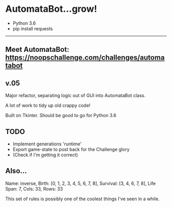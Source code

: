 # AutomataBot...grow!
* Python 3.6
* pip install requests
---
Meet AutomataBot:
https://noopschallenge.com/challenges/automatabot
---
## v.05
Major refactor, separating logic out of GUI into AutomataBot class. 

A lot of work to tidy up old crappy code! 

Built on Tkinter. Should be good to go for Python 3.6

## TODO
* Implement generations 'runtime' 
* Export game-state to post back for the Challenge glory
* (Check if I'm getting it correct)


## Also...
Name: inverse, Birth: [0, 1, 2, 3, 4, 5, 6, 7, 8], Survival: [3, 4, 6, 7, 8], Life Span: 7, Cols: 33, Rows: 33

This set of rules is possibly one of the coolest things I've seen in a while. 
